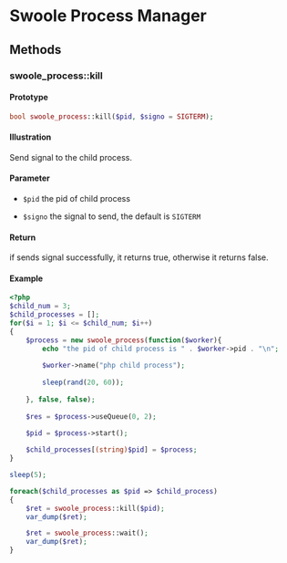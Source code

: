# Swoole Process Manager

## Methods 

### swoole_process::kill

#### Prototype

```php
bool swoole_process::kill($pid, $signo = SIGTERM);
```

#### Illustration

Send signal to the child process.

#### Parameter

- `$pid` the pid of child process

- `$signo` the signal to send, the default is `SIGTERM`

#### Return

if sends signal successfully, it returns true, otherwise it returns false.

#### Example
```php
<?php
$child_num = 3;
$child_processes = [];
for($i = 1; $i <= $child_num; $i++)
{
    $process = new swoole_process(function($worker){
        echo "the pid of child process is " . $worker->pid . "\n";
        
        $worker->name("php child process");
        
        sleep(rand(20, 60));
        
    }, false, false);
    
    $res = $process->useQueue(0, 2);
    
    $pid = $process->start();

    $child_processes[(string)$pid] = $process;
}

sleep(5);

foreach($child_processes as $pid => $child_process)
{
    $ret = swoole_process::kill($pid);
    var_dump($ret);

    $ret = swoole_process::wait();
    var_dump($ret);
}
```
